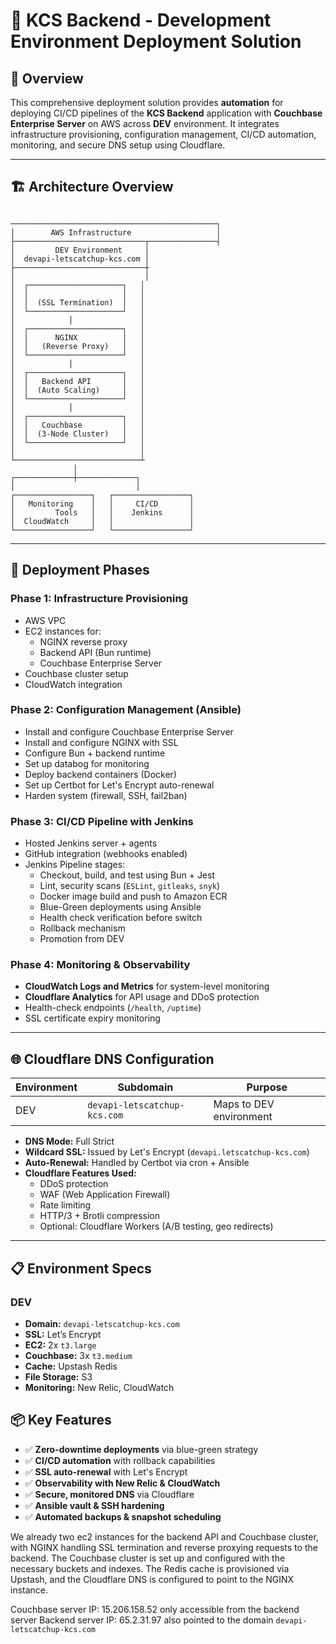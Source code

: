 # 🚀 KCS Backend - Development Environment Deployment Solution

## 🎯 Overview

This comprehensive deployment solution provides **automation** for deploying CI/CD pipelines of the **KCS Backend** application with **Couchbase Enterprise Server** on AWS across **DEV** environment. It integrates infrastructure provisioning, configuration management, CI/CD automation, monitoring, and secure DNS setup using Cloudflare.

---

## 🏗️ Architecture Overview

```

──────────────────────────────────────────────┐
│        AWS Infrastructure                   │
├─────────────────────────────┬───────────────┤
│         DEV Environment     │               
│  devapi-letscatchup-kcs.com │
├─────────────────────────────┼
│                             │
│  ┌─────────────────────┐   │
│  │                     │   │
│  │  (SSL Termination)  │   │
│  └─────────────────────┘   │
│            │               │
│  ┌─────────────────────┐   │
│  │      NGINX          │   │
│  │   (Reverse Proxy)   │   │
│  └─────────────────────┘   │
│            │               │
│  ┌─────────────────────┐   │
│  │   Backend API       │   │
│  │  (Auto Scaling)     │   │
│  └─────────────────────┘   │
│            │               │
│  ┌─────────────────────┐   │
│  │   Couchbase         │   │
│  │  (3-Node Cluster)   │   │
│  └─────────────────────┘   │
│                            │
└────────────────────────────┴
              │
┌─────────────┼─────────────┐
│                           │
┌─────────────────┐   ┌─────────────────┐
│   Monitoring    │   │     CI/CD       │
│         Tools   │   │    Jenkins      │
│  CloudWatch     │   │                 │
└─────────────────┘   └─────────────────┘

```

---

## 🔄 Deployment Phases

### Phase 1: Infrastructure Provisioning

- AWS VPC
- EC2 instances for:
  - NGINX reverse proxy
  - Backend API (Bun runtime)
  - Couchbase Enterprise Server
- Couchbase cluster setup
- CloudWatch integration

### Phase 2: Configuration Management (Ansible)

- Install and configure Couchbase Enterprise Server
- Install and configure NGINX with SSL
- Configure Bun + backend runtime
- Set up databog for monitoring
- Deploy backend containers (Docker)
- Set up Certbot for Let's Encrypt auto-renewal
- Harden system (firewall, SSH, fail2ban)

### Phase 3: CI/CD Pipeline with Jenkins

- Hosted Jenkins server + agents
- GitHub integration (webhooks enabled)
- Jenkins Pipeline stages:
  - Checkout, build, and test using Bun + Jest
  - Lint, security scans (`ESLint`, `gitleaks`, `snyk`)
  - Docker image build and push to Amazon ECR
  - Blue-Green deployments using Ansible
  - Health check verification before switch
  - Rollback mechanism
  - Promotion from DEV

### Phase 4: Monitoring & Observability

- **CloudWatch Logs and Metrics** for system-level monitoring
- **Cloudflare Analytics** for API usage and DDoS protection
- Health-check endpoints (`/health`, `/uptime`)
- SSL certificate expiry monitoring

---

## 🌐 Cloudflare DNS Configuration

| Environment | Subdomain                    | Purpose                            |
|-------------|------------------------------|------------------------------------|
| DEV         | `devapi-letscatchup-kcs.com` | Maps to DEV environment            |

- **DNS Mode:** Full Strict  
- **Wildcard SSL:** Issued by Let's Encrypt (`devapi.letscatchup-kcs.com`)  
- **Auto-Renewal:** Handled by Certbot via cron + Ansible  
- **Cloudflare Features Used:**
  - DDoS protection
  - WAF (Web Application Firewall)
  - Rate limiting
  - HTTP/3 + Brotli compression
  - Optional: Cloudflare Workers (A/B testing, geo redirects)

---

## 📋 Environment Specs

### DEV

- **Domain:** `devapi-letscatchup-kcs.com`
- **SSL:** Let’s Encrypt
- **EC2:** 2x `t3.large`
- **Couchbase:** 3x `t3.medium`
- **Cache:** Upstash Redis
- **File Storage:** S3
- **Monitoring:** New Relic, CloudWatch



## 📦 Key Features

- ✅ **Zero-downtime deployments** via blue-green strategy  
- ✅ **CI/CD automation** with rollback capabilities  
- ✅ **SSL auto-renewal** with Let's Encrypt  
- ✅ **Observability with New Relic & CloudWatch**  
- ✅ **Secure, monitored DNS** via Cloudflare  
- ✅ **Ansible vault & SSH hardening**  
- ✅ **Automated backups & snapshot scheduling**

We already two ec2 instances for the backend API and Couchbase cluster, with NGINX handling SSL termination and reverse proxying requests to the backend. The Couchbase cluster is set up and configured with the necessary buckets and indexes. The Redis cache is provisioned via Upstash, and the Cloudflare DNS is configured to point to the NGINX instance.

Couchbase server IP: 15.206.158.52 only accessible from the backend server
Backend server IP: 65.2.31.97 also pointed to the domain `devapi-letscatchup-kcs.com`
